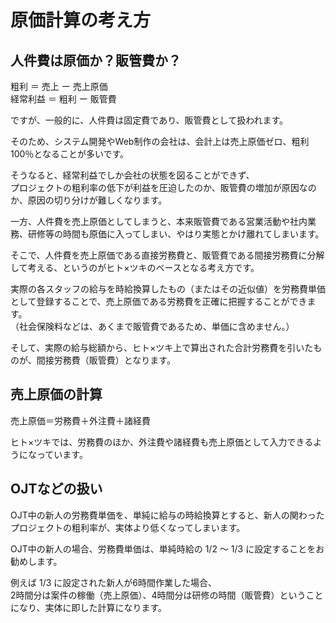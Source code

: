 # 原価計算の考え方

## 人件費は原価か？販管費か？
  
粗利 ＝ 売上 ー 売上原価  
経常利益 ＝ 粗利 ー 販管費  
  
ですが、一般的に、人件費は固定費であり、販管費として扱われます。  

そのため、システム開発やWeb制作の会社は、会計上は売上原価ゼロ、粗利100％となることが多いです。  
  
そうなると、経常利益でしか会社の状態を図ることができず、  
プロジェクトの粗利率の低下が利益を圧迫したのか、販管費の増加が原因なのか、原因の切り分けが難しくなります。  
  
一方、人件費を売上原価としてしまうと、本来販管費である営業活動や社内業務、研修等の時間も原価に入ってしまい、やはり実態とかけ離れてしまいます。  
  
そこで、人件費を売上原価である直接労務費と、販管費である間接労務費に分解して考える、というのがヒト×ツキのベースとなる考え方です。  
  
実際の各スタッフの給与を時給換算したもの（またはその近似値）を労務費単価として登録することで、売上原価である労務費を正確に把握することができます。  
（社会保険料などは、あくまで販管費であるため、単価に含めません。）  
  
そして、実際の給与総額から、ヒト×ツキ上で算出された合計労務費を引いたものが、間接労務費（販管費）となります。  
  
## 売上原価の計算

売上原価＝労務費＋外注費＋諸経費  
  
ヒト×ツキでは、労務費のほか、外注費や諸経費も売上原価として入力できるようになっています。  

## OJTなどの扱い

OJT中の新人の労務費単価を、単純に給与の時給換算とすると、新人の関わったプロジェクトの粗利率が、実体より低くなってしまいます。  
  
OJT中の新人の場合、労務費単価は、単純時給の 1/2 〜 1/3 に設定することをお勧めします。  

例えば 1/3 に設定された新人が6時間作業した場合、  
2時間分は案件の稼働（売上原価）、4時間分は研修の時間（販管費）ということになり、実体に即した計算になります。  
